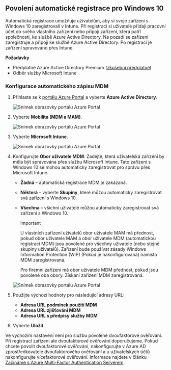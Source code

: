 ## <a name="enable-windows-10-automatic-enrollment"></a>Povolení automatické registrace pro Windows 10

Automatická registrace umožňuje uživatelům, aby si svoje zařízení s Windows 10 zaregistrovali v Intune. Při registraci si uživatelé přidají pracovní účet do svého vlastního zařízení nebo připojí zařízení, která patří společnosti, ke službě Azure Active Directory. Na pozadí se zařízení zaregistruje a připojí ke službě Azure Active Directory. Po registraci je zařízení spravováno přes Intune.

**Požadavky**
- Předplatné Azure Active Directory Premium ([zkušební předplatné](http://go.microsoft.com/fwlink/?LinkID=816845))
- Odběr služby Microsoft Intune


### <a name="configure-automatic-mdm-enrollment"></a>Konfigurace automatického zápisu MDM

1. Přihlaste se k [portálu Azure Portal](https://portal.azure.com) a vyberte **Azure Active Directory**.

   ![Snímek obrazovky portálu Azure Portal](../media/auto-enroll-azure-main.png)

2. Vyberte **Mobilita (MDM a MAM)**.

   ![Snímek obrazovky portálu Azure Portal](../media/auto-enroll-mdm.png)

3. Vyberte **Microsoft Intune**.

   ![Snímek obrazovky portálu Azure Portal](../media/auto-enroll-intune.png)

4. Konfigurujte **Obor uživatele MDM**. Zadejte, která uživatelská zařízení by měla být spravována přes službu Microsoft Intune. Tato zařízení s Windows 10 se mohou automaticky zaregistrovat pro správu přes Microsoft Intune.

   - **Žádná** – automatická registrace MDM je zakázaná.
   - **Některá** – vyberte **Skupiny**, které můžou automaticky zaregistrovat svá zařízení s Windows 10.
   - **Všechna** – všichni uživatelé můžou automaticky zaregistrovat svá zařízení s Windows 10.

      > [!IMPORTANT]
      > U vlastních zařízení uživatelů obor uživatele MAM má přednost, pokud obor uživatele MAM a obor uživatele MDM (automatickou registraci MDM) jsou povolené pro všechny uživatele (nebo stejné skupiny uživatelů). Zařízení bude používat zásady Windows Information Protection (WIP) (Pokud je nakonfigurovaná) namísto MDM zaregistrovaná.
      >
      > Pro firemní zařízení má obor uživatele MDM přednost, pokud jsou povolené oba obory. Získání zařízení MDM zaregistrovaná.

   ![Snímek obrazovky portálu Azure Portal](../media/auto-enroll-scope.png)

5. Použijte výchozí hodnoty pro následující adresy URL:
    - **Adresa URL podmínek použití MDM**
    - **Adresa URL zjišťování MDM**
    - **Adresa URL s předpisy služby MDM**

6. Vyberte **Uložit**.

Ve výchozím nastavení není pro službu povolené dvoufaktorové ověřování. Při registraci zařízení ale dvoufaktorové ověřování doporučujeme. Pokud chcete povolit dvoufaktorové ověřování, nakonfigurujte v Azure AD zprostředkovatele dvoufaktorového ověřování a u uživatelských účtů nakonfigurujte vícefaktorové ověřování. Informace najdete v článku [Začínáme s Azure Multi-Factor Authentication Serverem](https://docs.microsoft.com/azure/multi-factor-authentication/multi-factor-authentication-get-started-cloud).
